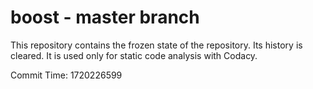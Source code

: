 # boost - master branch

This repository contains the frozen state of the repository.
Its history is cleared. It is used only for static code
analysis with Codacy.

Commit Time: 1720226599